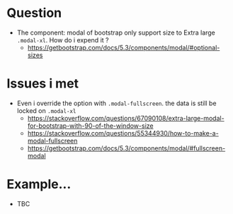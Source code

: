 # Question
- The component: modal of bootstrap only support size to Extra large ```.modal-xl```. How do i expend it ?
  - https://getbootstrap.com/docs/5.3/components/modal/#optional-sizes

# Issues i met
- Even i override the option with ```.modal-fullscreen```. the data is still be locked on ```.modal-xl```
  - https://stackoverflow.com/questions/67090108/extra-large-modal-for-bootstrap-with-90-of-the-window-size
  - https://stackoverflow.com/questions/55344930/how-to-make-a-modal-fullscreen
  - https://getbootstrap.com/docs/5.3/components/modal/#fullscreen-modal

# Example...
- TBC
